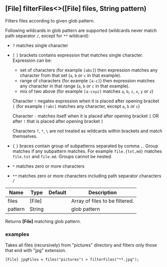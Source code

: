 ## [File] filterFiles<>([File] files, String pattern)

Filters files according to given glob pattern.


Following wildcards in glob pattern are supported 
  (wildcards never match path separator `/`, except for `**` wildcard):
 * `?` matches single character
 * `[` `]` brackets contains expression that matches single character. 
   Expression can be:
    * set of characters (for example `[abc]`) then expression matches any character from that set
      (`a`, `b` or `c` in that example).
    * range of characters (for example `[a-c]`) then expression matches any character in that range
      (`a`, `b` or `c` in that example).
    * mix of two above (for example `[a-cxyz]` matches `a`, `b`, `c`, `x`, `y` or `z`)

    Character `!` negates expression when it is placed after opening bracket `[` 
    (for example `[!abc]` matches any character, except `a`, `b` or `c`)

    Character `-` matches itself when it is placed after opening bracket `[` 
    OR after `!` that is placed after opening bracket `[`

    Characters `?`, `*`, `\` are not treated as wildcards within brackets and match themselves.
 
 * `{` `}` braces contain group of subpatterns separated by comma `,`.
   Group matches if any subpattern matches.
   For example `file.{txt,md}` matches `file.txt` and `file.md`.
   Groups cannot be nested.
   
 * `*` matches zero or more characters
 * `**` matches zero or more characters including path separator characters `/`


| Name    | Type   | Default | Description                    |
|---------|--------|---------|--------------------------------|
| files   | [File] |         | Array of files to be filtered. |
| pattern | String |         | glob pattern                   |

Returns __[File]__ matching glob pattern.

### examples

Takes all files (recursively) from "pictures" directory 
and filters only those that end with "jpg" extension.

```
[File] jpgFiles = files("pictures") > filterFiles("**.jpg");
```
